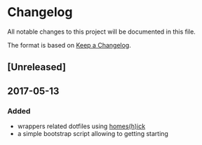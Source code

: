 # Changelog
All notable changes to this project will be documented in this file.

The format is based on [Keep a Changelog](http://keepachangelog.com/).

## [Unreleased]

## 2017-05-13

### Added

  - wrappers related dotfiles using [homes(h)ick](https://github.com/andsens/homeshick)
  - a simple bootstrap script allowing to getting starting
